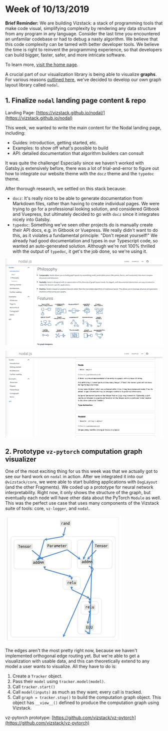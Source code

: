 # Week of 10/13/2019
**Brief Reminder:** We are building Vizstack: a stack of programming tools that make code visual, simplifying complexity by rendering any data structure from any program in any language. Consider the last time you encountered an unfamilar codebase or had to debug a nasty algorithm. We believe that this code complexity can be tamed with better developer tools. We believe the time is right to reinvent the programming experience, so that developers can build bigger, faster, safer, and more intricate software.

To learn more, [visit the home page](https://github.com/vizstack/blog/).

A crucial part of our visualization library is being able to visualize **graphs**. For various reasons [outlined here](https://github.com/vizstack/blog/blob/master/WEEK-09-08.md), we've decided to develop our own graph layout library called `nodal`.

## 1. Finalize `nodal` landing page content & repo

Landing Page: [https://vizstack.github.io/nodal/](https://vizstack.github.io/nodal)

This week, we wanted to write the main content for the Nodal landing page, including:

- Guides: introduction, getting started, etc.
- Examples: to show off what's possible to build
- API: detailed documentation that algorithm builders can consult

It was quite the challenge! Especially since we haven't worked with Gatsby.js extensively before, there was a lot of trial-and-error to figure out how to integrate our website theme with the `docz` theme and the `typedoc` theme.

After thorough research, we settled on this stack because:
- `docz`: It's really nice to be able to generate documentation from Markdown files, rather than having to create individual pages. We were trying to go for a professional looking solution, and considered Gitbook and Vuepress, but ultimately decided to go with `docz` since it integrates nicely into Gatsby.
- `typedoc`: Something we've seen other projects do is manually create their API docs, e.g. in Gitbook or Vuepress. We really didn't want to do this, as it violates a fundamental principle: "Don't repeat yourself!" We already had good documentation and types in our Typescript code, so wanted an auto-generated solution. Although we're not 100% thrilled with the output of `typedoc`, it get's the job done, so we're using it.

![guides](https://github.com/vizstack/blog/blob/master/img/nodal-landing-guides.png)

![api](https://github.com/vizstack/blog/blob/master/img/nodal-landing-api.png)

## 2. Prototype `vz-pytorch` computation graph visualizer

One of the most exciting thing for us this week was that we actually got to see our hard work on `nodal` in action. After we integrated it into our `@vizstack/core`, we were able to start building applications with `DagLayout` (and the other Fragments). We coded up a prototype for neural network interpretability. Right now, it only shows the structure of the graph, but eventually each node will have other data about the PyTorch `Module` as well. This was the perfect use case that uses many components of the Vizstack suite of tools: core, `vz-logger`, and `nodal`.

![vz-pytorch](https://github.com/vizstack/blog/blob/master/img/vzpytorch-small.png)

The edges aren't the most pretty right now, because we haven't implemented orthogonal edge routing yet. But we're able to get a visualization with usable data, and this can theoretically extend to any model a user wants to visualize. All they have to do is:

1. Create a `Tracker` object.
2. Pass their `model` using `tracker.model(model)`.
3. Call `tracker.start()`
4. Call `model(inputs)` as much as they want; every call is tracked.
5. Call `graph = tracker.stop()` to build the computation graph object. This object has `__view__()` defined to produce the computation graph using Vizstack.

vz-pytorch prototype: [https://github.com/vizstack/vz-pytorch](https://github.com/vizstack/vz-pytorch)
